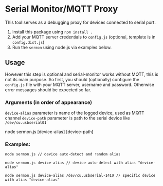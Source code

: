 # Serial Monitor/MQTT Proxy

This tool serves as a debugging proxy for devices connected to serial port. 

1. Install this package using `npm install .`
2. Add your MQTT server credentials to `config.js` (optional, template is in `config.dist.js`)
3. Run the `sermon` using node.js via examples below.

## Usage

However this step is optional and serial-monitor works without MQTT, this is not its main purpose. So first, you should (optionally) configure the `config.js` file with your MQTT server, username and password. Otherwise error messages should be expected so far.

### Arguments (in order of appearance)

`device-alias` parameter is name of the logged device, used as MQTT channel
`device-path` parameter is path to the serial device like `/dev/cu.usbserial01`

node sermon.js [device-alias] [device-path]

### Examples:

```
node sermon.js // device auto-detect and random alias

node sermon.js device-alias // device auto-detect with alias "device-alias"

node sermon.js device-alias /dev/cu.usbserial-1410 // specific device with alias "device-alias"
```
